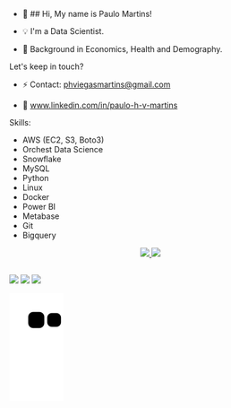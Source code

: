 - 👋 ## Hi, My name is Paulo Martins!

- :bulb: I'm a Data Scientist.

- 🌱  Background in Economics, Health and Demography.

Let's keep in touch?

- :zap: Contact: phviegasmartins@gmail.com

- :rocket: www.linkedin.com/in/paulo-h-v-martins



Skills:

- AWS (EC2, S3, Boto3)
- Orchest Data Science
- Snowflake
- MySQL
- Python
- Linux
- Docker
- Power BI
- Metabase
- Git
- Bigquery

<div align="center">
  <a href="https://github.com/paulohenriqueviegasmartins">
  <img height="180em" src="https://github-readme-stats.vercel.app/api?username=paulohenriqueviegasmartins&show_icons=true&theme=dracula&include_all_commits=true&count_private=true"/>
  <img height="180em" src="https://github-readme-stats.vercel.app/api/top-langs/?username=paulohenriqueviegasmartins&layout=compact&langs_count=7&theme=dracula"/>
</div>
  </div>
  
  ##
 
<div> 
  <a href="https://discord.gg/pDbY76q8Qf" target="_blank"><img src="https://img.shields.io/badge/Discord-7289DA?style=for-the-badge&logo=discord&logoColor=white" target="_blank"></a> 
  <a href = "mailto:phviegasmartins@gmail.com"><img src="https://img.shields.io/badge/-Gmail-%23333?style=for-the-badge&logo=gmail&logoColor=white" target="_blank"></a>
  <a href="www.linkedin.com/in/paulo-h-v-martins" target="_blank"><img src="https://img.shields.io/badge/-LinkedIn-%230077B5?style=for-the-badge&logo=linkedin&logoColor=white" target="_blank"></a> 
 
  ![Snake animation](https://github.com/rafaballerini/rafaballerini/blob/output/github-contribution-grid-snake.svg)
 
</div>
